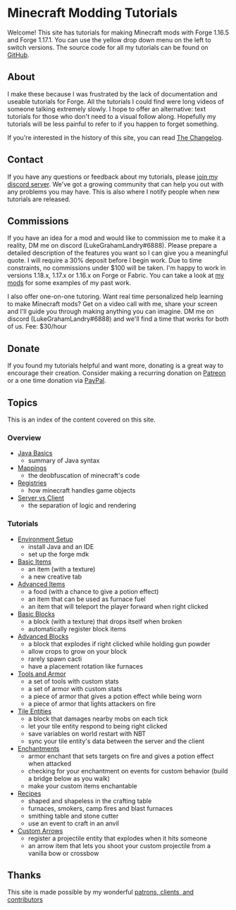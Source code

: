 # Minecraft Modding Tutorials

Welcome! This site has tutorials for making Minecraft mods with Forge 1.16.5 and Forge 1.17.1. You can use the yellow drop down menu on the left to switch versions. The source code for all my tutorials can be found on [GitHub](https://github.com/LukeGrahamLandryMC/modding-tutorials).

## About

I make these because I was frustrated by the lack of documentation and useable tutorials for Forge. All the tutorials I could find were long videos of someone talking extremely slowly. I hope to offer an alternative: text tutorials for those who don't need to a visual follow along. Hopefully my tutorials will be less painful to refer to if you happen to forget something.

If you're interested in the history of this site, you can read [The Changelog](changelog).

## Contact

If you have any questions or feedback about my tutorials, please [join my discord server](https://discord.com/invite/VbZVnRd). We've got a growing community that can help you out with any problems you may have. This is also where I notify people when new tutorials are released. 

## Commissions 

If you have an idea for a mod and would like to commission me to make it a reality, DM me on discord (LukeGrahamLandry#6888). Please prepare a detailed description of the features you want so I can give you a meaningful quote. I will require a 30% deposit before I begin work. Due to time constraints, no commissions under $100 will be taken. I'm happy to work in versions 1.18.x, 1.17.x or 1.16.x on Forge or Fabric. You can take a look at [my mods](my-mods) for some examples of my past work. 

I also offer one-on-one tutoring. Want real time personalized help learning to make Minecraft mods? 
Get on a video call with me, share your screen and I'll guide you through making anything you can imagine. 
DM me on discord (LukeGrahamLandry#6888) and we'll find a time that works for both of us. Fee: $30/hour

## Donate 

If you found my tutorials helpful and want more, donating is a great way to encourage their creation. Consider making a recurring donation on [Patreon](https://www.patreon.com/LukeGrahamLandry) or a one time donation via [PayPal](https://www.paypal.me/LukeGrahamLandry).

## Topics 

This is an index of the content covered on this site.

### Overview

- [Java Basics](java-basics)
    - summary of Java syntax 
- [Mappings](mappings)
    - the deobfuscation of minecraft's code
- [Registries](registries)
    - how minecraft handles game objects
- [Server vs Client](sides)
    - the separation of logic and rendering

### Tutorials 

- [Environment Setup](environment-setup)
    - install Java and an IDE
    - set up the forge mdk
- [Basic Items](basic-items)
    - an item (with a texture)
    - a new creative tab
- [Advanced Items](advanced-items)
    - a food (with a chance to give a potion effect)
    - an item that can be used as furnace fuel
    - an item that will teleport the player forward when right clicked
- [Basic Blocks](basic-blocks)
    - a block (with a texture) that drops itself when broken
    - automatically register block items
- [Advanced Blocks](advanced-blocks)
    - a block that explodes if right clicked while holding gun powder
    - allow crops to grow on your block
    - rarely spawn cacti 
    - have a placement rotation like furnaces
- [Tools and Armor](tools-armor)
    - a set of tools with custom stats 
    - a set of armor with custom stats
    - a piece of armor that gives a potion effect while being worn
    - a piece of armor that lights attackers on fire 
- [Tile Entities](tile-entities)
    - a block that damages nearby mobs on each tick
    - let your tile entity respond to being right clicked
    - save variables on world restart with NBT
    - sync your tile entity's data between the server and the client
- [Enchantments](enchantments)
    - armor enchant that sets targets on fire and gives a potion effect when attacked
    - checking for your enchantment on events for custom behavior (build a bridge below as you walk)
    - make your custom items enchantable 
- [Recipes](recipes)
    - shaped and shapeless in the crafting table
    - furnaces, smokers, camp fires and blast furnaces
    - smithing table and stone cutter
    - use an event to craft in an anvil
- [Custom Arrows](arrows)
    - register a projectile entity that explodes when it hits someone
    - an arrow item that lets you shoot your custom projectile from a vanilla bow or crossbow

## Thanks

This site is made possible by my wonderful [patrons, clients, and contributors](credits)